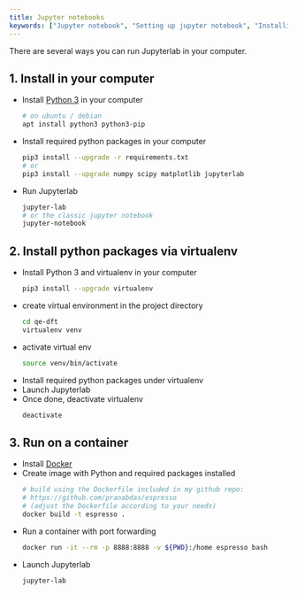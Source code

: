 ```yaml
---
title: Jupyter notebooks
keywords: ["Jupyter notebook", "Setting up jupyter notebook", "Installing jupyter notebook", "Setting up python", "virtualenv"]
---
```


There are several ways you can run Jupyterlab in your computer.

## 1. Install in your computer
- Install [Python 3](https://www.python.org) in your computer
    ```bash
    # on ubuntu / debian
    apt install python3 python3-pip
    ```
- Install required python packages in your computer
    ```bash
    pip3 install --upgrade -r requirements.txt
    # or
    pip3 install --upgrade numpy scipy matplotlib jupyterlab
    ```
- Run Jupyterlab
    ```bash
    jupyter-lab
    # or the classic jupyter notebook
    jupyter-notebook
    ```

## 2. Install python packages via virtualenv
- Install Python 3 and virtualenv in your computer
    ```bash
    pip3 install --upgrade virtualenv
    ```
- create virtual environment in the project directory
    ```bash
    cd qe-dft
    virtualenv venv
    ```
- activate virtual env
    ```bash
    source venv/bin/activate
    ```
- Install required python packages under virtualenv
- Launch Jupyterlab
- Once done, deactivate virtualenv
    ```bash
    deactivate
    ```

## 3. Run on a container
- Install [Docker](https://docs.docker.com/get-docker/)
- Create image with Python and required packages installed
    ```bash
    # build using the Dockerfile included in my github repo:
    # https://github.com/pranabdas/espresso
    # (adjust the Dockerfile according to your needs)
    docker build -t espresso .
    ```
- Run a container with port forwarding
    ```bash
    docker run -it --rm -p 8888:8888 -v ${PWD}:/home espresso bash
    ```
- Launch Jupyterlab
    ```
    jupyter-lab
    ```
